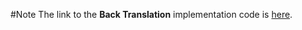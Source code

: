 #Note
The link to the **Back Translation** implementation code is [here][1].

[1]:https://github.com/shrimai/Style-Transfer-Through-Back-Translation.git